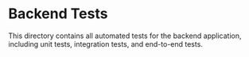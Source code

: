 # Backend Tests

This directory contains all automated tests for the backend application, including unit tests, integration tests, and end-to-end tests.
